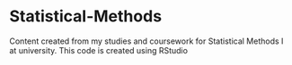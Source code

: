 # Statistical-Methods
Content created from my studies and coursework for Statistical Methods I at university. This code is created using RStudio
